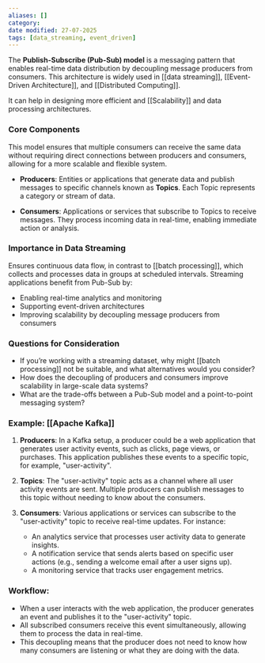 ```yaml
---
aliases: []
category: 
date modified: 27-07-2025
tags: [data_streaming, event_driven]
---
```

The **Publish-Subscribe (Pub-Sub) model** is a messaging pattern that enables real-time data distribution by decoupling message producers from consumers. This architecture is widely used in [[data streaming]], [[Event-Driven Architecture]], and [[Distributed Computing]].

It can help in designing more efficient and [[Scalability]] and data processing architectures.

### Core Components

This model ensures that multiple consumers can receive the same data without requiring direct connections between producers and consumers, allowing for a more scalable and flexible system.

- **Producers**: Entities or applications that generate data and publish messages to specific channels known as **Topics**. Each Topic represents a category or stream of data.

- **Consumers**: Applications or services that subscribe to Topics to receive messages. They process incoming data in real-time, enabling immediate action or analysis.
### Importance in Data Streaming

Ensures continuous data flow, in contrast to [[batch processing]], which collects and processes data in groups at scheduled intervals. Streaming applications benefit from Pub-Sub by:

- Enabling real-time analytics and monitoring
- Supporting event-driven architectures
- Improving scalability by decoupling message producers from consumers

### Questions for Consideration

- If you’re working with a streaming dataset, why might [[batch processing]] not be suitable, and what alternatives would you consider?
- How does the decoupling of producers and consumers improve scalability in large-scale data systems?
- What are the trade-offs between a Pub-Sub model and a point-to-point messaging system?

### Example: [[Apache Kafka]]

1. **Producers**: In a Kafka setup, a producer could be a web application that generates user activity events, such as clicks, page views, or purchases. This application publishes these events to a specific topic, for example, "user-activity".

2. **Topics**: The "user-activity" topic acts as a channel where all user activity events are sent. Multiple producers can publish messages to this topic without needing to know about the consumers.

3. **Consumers**: Various applications or services can subscribe to the "user-activity" topic to receive real-time updates. For instance:
   - An analytics service that processes user activity data to generate insights.
   - A notification service that sends alerts based on specific user actions (e.g., sending a welcome email after a user signs up).
   - A monitoring service that tracks user engagement metrics.

### Workflow:
- When a user interacts with the web application, the producer generates an event and publishes it to the "user-activity" topic.
- All subscribed consumers receive this event simultaneously, allowing them to process the data in real-time.
- This decoupling means that the producer does not need to know how many consumers are listening or what they are doing with the data.

